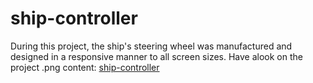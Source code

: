 # ship-controller
During this project, the ship's steering wheel was manufactured and designed in a responsive manner to all screen sizes. Have alook on the project .png content: [ship-controller](https://user-images.githubusercontent.com/74983759/171201260-93a9e123-7562-4b9a-80f7-ce731e39a90d.png)

